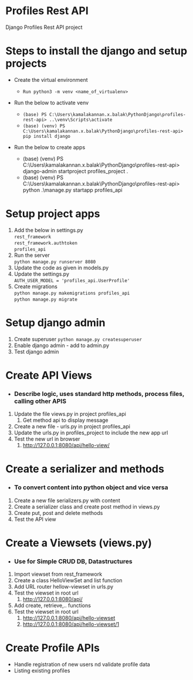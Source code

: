 # Profiles Rest API

Django Profiles Rest API project 

# Steps to install the django and setup projects
* Create the virtual environment  
  * `Run python3 -m venv <name_of_virtualenv>`
* Run the below to activate venv
  * `(base) PS C:\Users\kamalakannan.x.balak\PythonDjango\profiles-rest-api> ..\venv\Scripts\activate`
  * `(base) (venv) PS C:\Users\kamalakannan.x.balak\PythonDjango\profiles-rest-api> pip install django`

* Run the below to create apps
  * (base) (venv) PS C:\Users\kamalakannan.x.balak\PythonDjango\profiles-rest-api> django-admin startproject profiles_project .
  * (base) (venv) PS C:\Users\kamalakannan.x.balak\PythonDjango\profiles-rest-api> python .\manage.py startapp profiles_api

# Setup project apps
1. Add the below in settings.py  
`rest_framework`    
 `rest_framework.authtoken`    
 `profiles_api`
2. Run the server  
   `python manage.py runserver 8080`
3. Update the code as given in models.py
4. Update the settings.py  
   `AUTH_USER_MODEL = 'profiles_api.UserProfile'`
5. Create migrations  
    `python manage.py makemigrations profiles_api`  
    `python manage.py migrate`

# Setup django admin
1. Create superuser
   `python manage.py createsuperuser`
2. Enable django admin - add to admin.py  
3. Test django admin

# Create API Views
* ### Describe logic, uses standard http methods, process files, calling other APIS
1. Update the file views.py in project profiles_api
   1. Get method api to display message
2. Create a new file - urls.py in project profiles_api
3. Update the urls.py in profiles_project to include the new app url
4. Test the new url in browser
   1. http://127.0.0.1:8080/api/hello-view/

# Create a serializer and methods
* ### To convert content into python object and vice versa
1. Create a new file serializers.py with content
2. Create a serializer class and create post method in views.py
3. Create put, post and delete methods
4. Test the API view

# Create a Viewsets (views.py)
* ### Use for Simple CRUD DB, Datastructures
1. Import viewset from rest_framework 
2. Create a class HelloViewSet and list function
3. Add URL router hellow-viewset in urls.py
4. Test the viewset in root url
   1. http://127.0.0.1:8080/api/
5. Add create, retrieve,.. functions
6. Test the viewset in root url
   1. http://127.0.0.1:8080/api/hello-viewset
   2. http://127.0.0.1:8080/api/hello-viewset/1

# Create Profile APIs
* Handle registration of new users nd validate profile data
* Listing existing profiles
